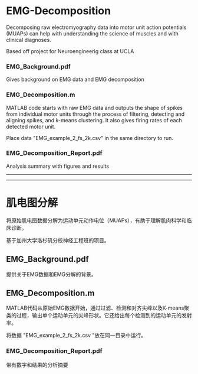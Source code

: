 # EMG-Decomposition
Decomposing raw electromyography data into motor unit action potentials (MUAPs) can help with understanding the science of muscles and with clinical diagnoses.  

Based off project for Neuroengineerig class at UCLA

### EMG_Background.pdf
Gives background on EMG data and EMG decomposition

### EMG_Decomposition.m
MATLAB code starts with raw EMG data and outputs the shape of spikes from individual motor units through the process of filtering, detecting and aligning spikes, and k-means clustering. It also gives firing rates of each detected motor unit. 

Place data "EMG_example_2_fs_2k.csv" in the same directory to run. 
### EMG_Decomposition_Report.pdf
Analysis summary with figures and results

---

---

# 肌电图分解

将原始肌电图数据分解为运动单元动作电位（MUAPs），有助于理解肌肉科学和临床诊断。 

基于加州大学洛杉矶分校神经工程班的项目。

## EMG_Background.pdf

提供关于EMG数据和EMG分解的背景。

## EMG_Decomposition.m

MATLAB代码从原始EMG数据开始，通过过滤、检测和对齐尖峰以及K-means聚类的过程，输出单个运动单元的尖峰形状。它还给出每个检测到的运动单元的发射率。

将数据 "EMG_example_2_fs_2k.csv "放在同一目录中运行。

### EMG_Decomposition_Report.pdf

带有数字和结果的分析摘要
